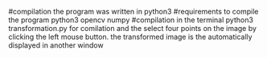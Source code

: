 #compilation
the program was written in python3
#requirements to compile the program
    python3
    opencv
    numpy
#compilation
in the terminal
  python3 transformation.py
 for comilation
 and the select four points on the image by clicking the left mouse button.
 the transformed image is the automatically displayed in another window
